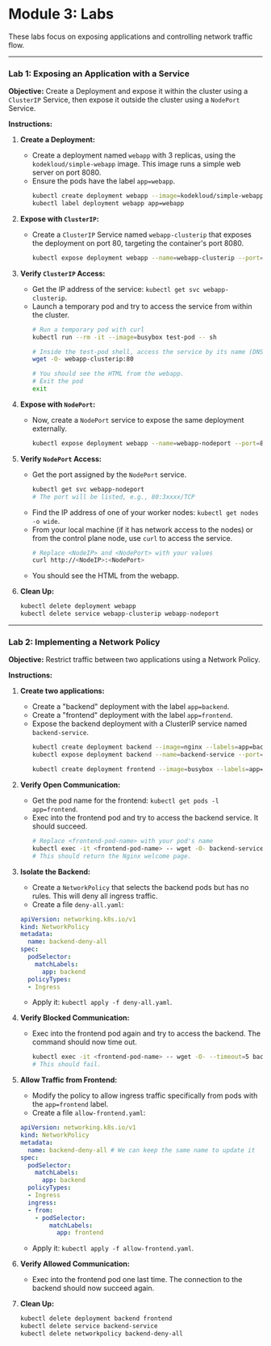 # Module 3: Labs

These labs focus on exposing applications and controlling network traffic flow.

---

### Lab 1: Exposing an Application with a Service

**Objective:** Create a Deployment and expose it within the cluster using a `ClusterIP` Service, then expose it outside the cluster using a `NodePort` Service.

**Instructions:**

1.  **Create a Deployment:**
    *   Create a deployment named `webapp` with 3 replicas, using the `kodekloud/simple-webapp` image. This image runs a simple web server on port 8080.
    *   Ensure the pods have the label `app=webapp`.
        ```bash
        kubectl create deployment webapp --image=kodekloud/simple-webapp --replicas=3
        kubectl label deployment webapp app=webapp
        ```

2.  **Expose with `ClusterIP`:**
    *   Create a `ClusterIP` Service named `webapp-clusterip` that exposes the deployment on port 80, targeting the container's port 8080.
        ```bash
        kubectl expose deployment webapp --name=webapp-clusterip --port=80 --target-port=8080 --type=ClusterIP
        ```

3.  **Verify `ClusterIP` Access:**
    *   Get the IP address of the service: `kubectl get svc webapp-clusterip`.
    *   Launch a temporary pod and try to access the service from within the cluster.
        ```bash
        # Run a temporary pod with curl
        kubectl run --rm -it --image=busybox test-pod -- sh

        # Inside the test-pod shell, access the service by its name (DNS)
        wget -O- webapp-clusterip:80

        # You should see the HTML from the webapp.
        # Exit the pod
        exit
        ```

4.  **Expose with `NodePort`:**
    *   Now, create a `NodePort` service to expose the same deployment externally.
        ```bash
        kubectl expose deployment webapp --name=webapp-nodeport --port=80 --target-port=8080 --type=NodePort
        ```

5.  **Verify `NodePort` Access:**
    *   Get the port assigned by the `NodePort` service.
        ```bash
        kubectl get svc webapp-nodeport
        # The port will be listed, e.g., 80:3xxxx/TCP
        ```
    *   Find the IP address of one of your worker nodes: `kubectl get nodes -o wide`.
    *   From your local machine (if it has network access to the nodes) or from the control plane node, use `curl` to access the service.
        ```bash
        # Replace <NodeIP> and <NodePort> with your values
        curl http://<NodeIP>:<NodePort>
        ```
    *   You should see the HTML from the webapp.

6.  **Clean Up:**
    ```bash
    kubectl delete deployment webapp
    kubectl delete service webapp-clusterip webapp-nodeport
    ```

---

### Lab 2: Implementing a Network Policy

**Objective:** Restrict traffic between two applications using a Network Policy.

**Instructions:**

1.  **Create two applications:**
    *   Create a "backend" deployment with the label `app=backend`.
    *   Create a "frontend" deployment with the label `app=frontend`.
    *   Expose the backend deployment with a ClusterIP service named `backend-service`.
        ```bash
        kubectl create deployment backend --image=nginx --labels=app=backend
        kubectl expose deployment backend --name=backend-service --port=80

        kubectl create deployment frontend --image=busybox --labels=app=frontend -- sleep 3600
        ```

2.  **Verify Open Communication:**
    *   Get the pod name for the frontend: `kubectl get pods -l app=frontend`.
    *   Exec into the frontend pod and try to access the backend service. It should succeed.
        ```bash
        # Replace <frontend-pod-name> with your pod's name
        kubectl exec -it <frontend-pod-name> -- wget -O- backend-service
        # This should return the Nginx welcome page.
        ```

3.  **Isolate the Backend:**
    *   Create a `NetworkPolicy` that selects the backend pods but has no rules. This will deny all ingress traffic.
    *   Create a file `deny-all.yaml`:
    ```yaml
    apiVersion: networking.k8s.io/v1
    kind: NetworkPolicy
    metadata:
      name: backend-deny-all
    spec:
      podSelector:
        matchLabels:
          app: backend
      policyTypes:
      - Ingress
    ```
    *   Apply it: `kubectl apply -f deny-all.yaml`.

4.  **Verify Blocked Communication:**
    *   Exec into the frontend pod again and try to access the backend. The command should now time out.
        ```bash
        kubectl exec -it <frontend-pod-name> -- wget -O- --timeout=5 backend-service
        # This should fail.
        ```

5.  **Allow Traffic from Frontend:**
    *   Modify the policy to allow ingress traffic specifically from pods with the `app=frontend` label.
    *   Create a file `allow-frontend.yaml`:
    ```yaml
    apiVersion: networking.k8s.io/v1
    kind: NetworkPolicy
    metadata:
      name: backend-deny-all # We can keep the same name to update it
    spec:
      podSelector:
        matchLabels:
          app: backend
      policyTypes:
      - Ingress
      ingress:
      - from:
        - podSelector:
            matchLabels:
              app: frontend
    ```
    *   Apply it: `kubectl apply -f allow-frontend.yaml`.

6.  **Verify Allowed Communication:**
    *   Exec into the frontend pod one last time. The connection to the backend should now succeed again.

7.  **Clean Up:**
    ```bash
    kubectl delete deployment backend frontend
    kubectl delete service backend-service
    kubectl delete networkpolicy backend-deny-all
    ```
